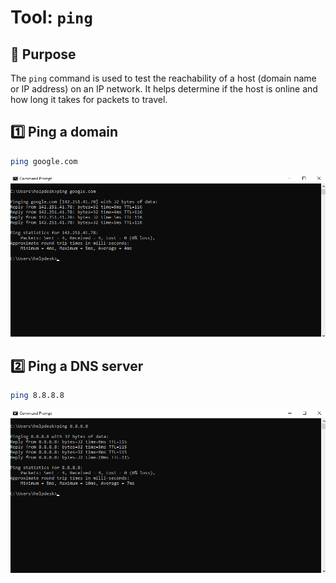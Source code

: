 # Tool: `ping`

## 🔧 Purpose
The `ping` command is used to test the reachability of a host (domain name or IP address) on an IP network. It helps determine if the host is online and how long it takes for packets to travel.

## 1️⃣ Ping a domain

```bash
ping google.com
```
![Ping Screenshot](https://raw.githubusercontent.com/ProJensen/network-tools-guide/refs/heads/main/screenshots/ping-example-1.png)

## 2️⃣ Ping a DNS server

```bash
ping 8.8.8.8
```
![Ping Screenshot](https://raw.githubusercontent.com/ProJensen/network-tools-guide/refs/heads/main/screenshots/ping-example-2.png)
